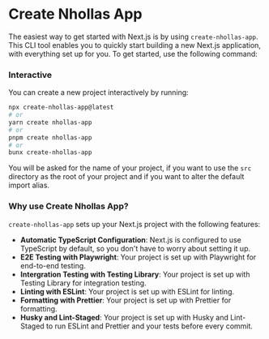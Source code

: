 # Create Nhollas App

The easiest way to get started with Next.js is by using `create-nhollas-app`. This CLI tool enables you to quickly start building a new Next.js application, with everything set up for you. To get started, use the following command:

### Interactive

You can create a new project interactively by running:

```bash
npx create-nhollas-app@latest
# or
yarn create nhollas-app
# or
pnpm create nhollas-app
# or
bunx create-nhollas-app
```

You will be asked for the name of your project, if you want to use the `src` directory as the root of your project and if you want to alter the default import alias.

### Why use Create Nhollas App?

`create-nhollas-app` sets up your Next.js project with the following features:

- **Automatic TypeScript Configuration**: Next.js is configured to use TypeScript by default, so you don't have to worry about setting it up.
- **E2E Testing with Playwright**: Your project is set up with Playwright for end-to-end testing.
- **Intergration Testing with Testing Library**: Your project is set up with Testing Library for integration testing.
- **Linting with ESLint**: Your project is set up with ESLint for linting.
- **Formatting with Prettier**: Your project is set up with Prettier for formatting.
- **Husky and Lint-Staged**: Your project is set up with Husky and Lint-Staged to run ESLint and Prettier and your tests before every commit.
